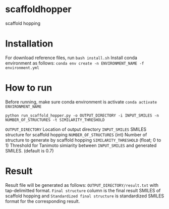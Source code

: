 # scaffoldhopper
scaffold hopping

# Installation

For download reference files, run `bash install.sh`
Install conda environment as follows: `conda env create -n ENVIRONMENT_NAME -f environment.yml`


# How to run

Before running, make sure conda environment is activate `conda activate ENVIRONMENT_NAME`

`python run_scaffold_hopper.py -o OUTPUT_DIRECTORY -i INPUT_SMILES -n NUMBER_OF_STRUCTURES -t SIMILARITY_THRESHOLD`

`OUTPUT_DIRECTORY` Location of output directory
`INPUT_SMILES` SMILES structure for scaffold hopping
`NUMBER_OF_STRUCTURES` (int) Number of structure to generate by scaffold hopping
`SIMILARITY_THRESHOLD` (float; 0 to 1) Threshold for Tanimoto simiarity between `INPUT_SMILES` and generated SMILES. (default is 0.7)


# Result

Result file will be generated as follows: `OUTPUT_DIRECTORY/result.txt` with tap-delimitted format. `Final structure` column is the final result SMILES of scaffold hopping and `Standardized final structure` is standardized SMILES format for the corresponding result.



